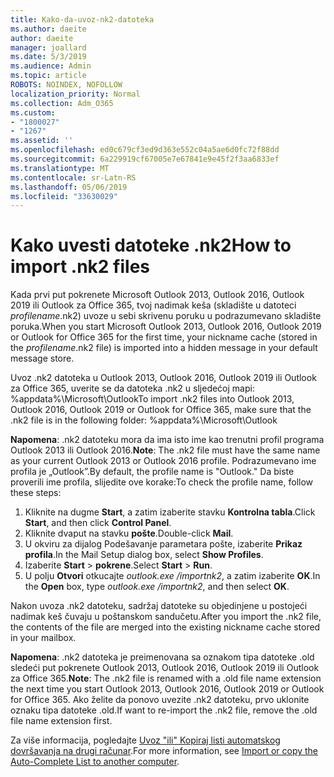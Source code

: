 ```yaml
---
title: Kako-da-uvoz-nk2-datoteka
ms.author: daeite
author: daeite
manager: joallard
ms.date: 5/3/2019
ms.audience: Admin
ms.topic: article
ROBOTS: NOINDEX, NOFOLLOW
localization_priority: Normal
ms.collection: Adm_O365
ms.custom:
- "1800027"
- "1267"
ms.assetid: ''
ms.openlocfilehash: ed0c679cf3ed9d363e552c04a5ae6d0fc72f88dd
ms.sourcegitcommit: 6a229919cf67005e7e67841e9e45f2f3aa6833ef
ms.translationtype: MT
ms.contentlocale: sr-Latn-RS
ms.lasthandoff: 05/06/2019
ms.locfileid: "33630029"
---
```

# <a name="how-to-import-nk2-files"></a><span data-ttu-id="0e93a-102">Kako uvesti datoteke .nk2</span><span class="sxs-lookup"><span data-stu-id="0e93a-102">How to import .nk2 files</span></span> 

<span data-ttu-id="0e93a-103">Kada prvi put pokrenete Microsoft Outlook 2013, Outlook 2016, Outlook 2019 ili Outlook za Office 365, tvoj nadimak keša (skladište u datoteci *profilename*.nk2) uvoze u sebi skrivenu poruku u podrazumevano skladište poruka.</span><span class="sxs-lookup"><span data-stu-id="0e93a-103">When you start Microsoft Outlook 2013, Outlook 2016, Outlook 2019 or Outlook for Office 365 for the first time, your nickname cache (stored in the *profilename*.nk2 file) is imported into a hidden message in your default message store.</span></span>

<span data-ttu-id="0e93a-104">Uvoz .nk2 datoteka u Outlook 2013, Outlook 2016, Outlook 2019 ili Outlook za Office 365, uverite se da datoteka .nk2 u sljedećoj mapi: %appdata%\Microsoft\Outlook</span><span class="sxs-lookup"><span data-stu-id="0e93a-104">To import .nk2 files into Outlook 2013, Outlook 2016, Outlook 2019 or Outlook for Office 365, make sure that the .nk2 file is in the following folder: %appdata%\Microsoft\Outlook</span></span>

<span data-ttu-id="0e93a-105">**Napomena**: .nk2 datoteku mora da ima isto ime kao trenutni profil programa Outlook 2013 ili Outlook 2016.</span><span class="sxs-lookup"><span data-stu-id="0e93a-105">**Note**: The .nk2 file must have the same name as your current Outlook 2013 or Outlook 2016 profile.</span></span> <span data-ttu-id="0e93a-106">Podrazumevano ime profila je „Outlook”.</span><span class="sxs-lookup"><span data-stu-id="0e93a-106">By default, the profile name is "Outlook."</span></span> <span data-ttu-id="0e93a-107">Da biste proverili ime profila, slijedite ove korake:</span><span class="sxs-lookup"><span data-stu-id="0e93a-107">To check the profile name, follow these steps:</span></span> 
1. <span data-ttu-id="0e93a-108">Kliknite na dugme **Start**, a zatim izaberite stavku **Kontrolna tabla**.</span><span class="sxs-lookup"><span data-stu-id="0e93a-108">Click **Start**, and then click **Control Panel**.</span></span>
2. <span data-ttu-id="0e93a-109">Kliknite dvaput na stavku **pošte**.</span><span class="sxs-lookup"><span data-stu-id="0e93a-109">Double-click **Mail**.</span></span>
3. <span data-ttu-id="0e93a-110">U okviru za dijalog Podešavanje parametara pošte, izaberite **Prikaz profila**.</span><span class="sxs-lookup"><span data-stu-id="0e93a-110">In the Mail Setup dialog box, select **Show Profiles**.</span></span>
4. <span data-ttu-id="0e93a-111">Izaberite **Start** > **pokrene**.</span><span class="sxs-lookup"><span data-stu-id="0e93a-111">Select **Start** > **Run**.</span></span>
5. <span data-ttu-id="0e93a-112">U polju **Otvori** otkucajte *outlook.exe /importnk2*, a zatim izaberite **OK**.</span><span class="sxs-lookup"><span data-stu-id="0e93a-112">In the **Open** box, type *outlook.exe /importnk2*, and then select **OK**.</span></span> 

<span data-ttu-id="0e93a-113">Nakon uvoza .nk2 datoteku, sadržaj datoteke su objedinjene u postojeći nadimak keš čuvaju u poštanskom sandučetu.</span><span class="sxs-lookup"><span data-stu-id="0e93a-113">After you import the .nk2 file, the contents of the file are merged into the existing nickname cache stored in your mailbox.</span></span>

<span data-ttu-id="0e93a-114">**Napomena**: .nk2 datoteka je preimenovana sa oznakom tipa datoteke .old sledeći put pokrenete Outlook 2013, Outlook 2016, Outlook 2019 ili Outlook za Office 365.</span><span class="sxs-lookup"><span data-stu-id="0e93a-114">**Note**: The .nk2 file is renamed with a .old file name extension the next time you start Outlook 2013, Outlook 2016, Outlook 2019 or Outlook for Office 365.</span></span> <span data-ttu-id="0e93a-115">Ako želite da ponovo uvezite .nk2 datoteku, prvo uklonite oznaku tipa datoteke .old.</span><span class="sxs-lookup"><span data-stu-id="0e93a-115">If want to re-import the .nk2 file, remove the .old file name extension first.</span></span>

<span data-ttu-id="0e93a-116">Za više informacija, pogledajte [Uvoz "ili" Kopiraj listi automatskog dovršavanja na drugi računar](https://support.microsoft.com/en-us/help/2806550/how-to-import-nk2-files-into-outlook%).</span><span class="sxs-lookup"><span data-stu-id="0e93a-116">For more information, see [Import or copy the Auto-Complete List to another computer](https://support.microsoft.com/en-us/help/2806550/how-to-import-nk2-files-into-outlook%).</span></span>